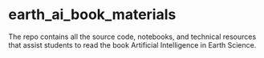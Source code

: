 # earth_ai_book_materials
The repo contains all the source code, notebooks, and technical resources that assist students to read the book Artificial Intelligence in Earth Science. 
